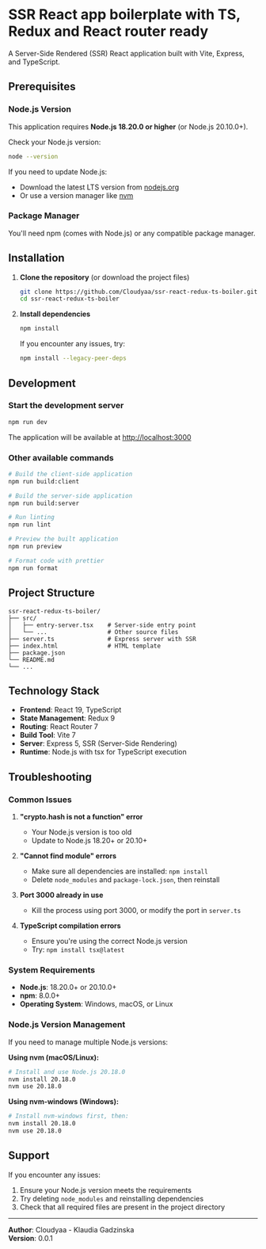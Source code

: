 # SSR React app boilerplate with TS, Redux and React router ready

A Server-Side Rendered (SSR) React application built with Vite, Express, and TypeScript.

## Prerequisites

### Node.js Version
This application requires **Node.js 18.20.0 or higher** (or Node.js 20.10.0+).

Check your Node.js version:
```bash
node --version
```

If you need to update Node.js:
- Download the latest LTS version from [nodejs.org](https://nodejs.org/)
- Or use a version manager like [nvm](https://github.com/nvm-sh/nvm)

### Package Manager
You'll need npm (comes with Node.js) or any compatible package manager.

## Installation

1. **Clone the repository** (or download the project files)
   ```bash
   git clone https://github.com/Cloudyaa/ssr-react-redux-ts-boiler.git
   cd ssr-react-redux-ts-boiler
   ```

2. **Install dependencies**
   ```bash
   npm install
   ```

   If you encounter any issues, try:
   ```bash
   npm install --legacy-peer-deps
   ```

## Development

### Start the development server
```bash
npm run dev
```

The application will be available at [http://localhost:3000](http://localhost:3000)

### Other available commands
```bash
# Build the client-side application
npm run build:client

# Build the server-side application
npm run build:server

# Run linting
npm run lint

# Preview the built application
npm run preview

# Format code with prettier
npm run format
```

## Project Structure

```
ssr-react-redux-ts-boiler/
├── src/
│   ├── entry-server.tsx    # Server-side entry point
│   └── ...                 # Other source files
├── server.ts               # Express server with SSR
├── index.html              # HTML template
├── package.json
└── README.md
└── ...
```

## Technology Stack

- **Frontend**: React 19, TypeScript
- **State Management**: Redux 9
- **Routing**: React Router 7
- **Build Tool**: Vite 7
- **Server**: Express 5, SSR (Server-Side Rendering)
- **Runtime**: Node.js with tsx for TypeScript execution

## Troubleshooting

### Common Issues

1. **"crypto.hash is not a function" error**
    - Your Node.js version is too old
    - Update to Node.js 18.20+ or 20.10+

2. **"Cannot find module" errors**
    - Make sure all dependencies are installed: `npm install`
    - Delete `node_modules` and `package-lock.json`, then reinstall

3. **Port 3000 already in use**
    - Kill the process using port 3000, or modify the port in `server.ts`

4. **TypeScript compilation errors**
    - Ensure you're using the correct Node.js version
    - Try: `npm install tsx@latest`

### System Requirements

- **Node.js**: 18.20.0+ or 20.10.0+
- **npm**: 8.0.0+
- **Operating System**: Windows, macOS, or Linux

### Node.js Version Management

If you need to manage multiple Node.js versions:

**Using nvm (macOS/Linux):**
```bash
# Install and use Node.js 20.18.0
nvm install 20.18.0
nvm use 20.18.0
```

**Using nvm-windows (Windows):**
```bash
# Install nvm-windows first, then:
nvm install 20.18.0
nvm use 20.18.0
```

## Support

If you encounter any issues:

1. Ensure your Node.js version meets the requirements
2. Try deleting `node_modules` and reinstalling dependencies
3. Check that all required files are present in the project directory

---

**Author**: Cloudyaa - Klaudia Gadzinska  
**Version**: 0.0.1
